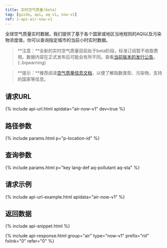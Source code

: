 ```yaml
---
title: 实时空气质量(beta)
tag: [guide, api, aq-v1, now-v1]
ref: 1-api-air-now-v1
---
```


全球空气质量实时数据，我们提供了基于各个国家或地区当地规则的AQI以及污染物浓度值，你可以查询指定城市的当前小时实时数据。

> **注意：**全新的实时空气质量目前处于beta阶段，标准订阅暂不收取费用。数据内容在正式发布后可能会有所不同。查看[当前版本的发行公告](https://blog.qweather.com/announce/aqi-v1-1-released/)。
{:.bqwarning}

> **提示：**推荐阅读[空气质量信息文档](/docs/resource/air-info/)，以便了解指数类型、污染物、支持的国家等信息。

## 请求URL

{% include api-url.html apidata="air-now-v1" dev=true %}

## 路径参数

{% include params.html p="p-location-id" %}

## 查询参数

{% include params.html p="key lang-def aq-pollutant aq-sta" %}

## 请求示例

{% include api-url-example.html apidata="air-now-v1" %}

## 返回数据

{% include api-snippet.html %}

{% include api-response.html group="air" type="now-v1" prefix="nil" fxlink="0" refer="0"  %}
